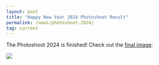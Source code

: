 ```yaml
---
layout: post
title: "Happy New Year 2024 Photoshoot Result"
permalink: /news/photoshoot-2024/
tag: current
---
```

The Photoshoot 2024 is finished! Check out the [final image](/newyear2024/):

[<img class="demo" src="/_uploads/newyear2024.jpg" />](/newyear2024/)
